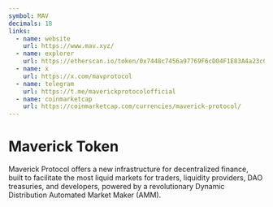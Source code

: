 ```yaml
---
symbol: MAV
decimals: 18
links:
  - name: website
    url: https://www.mav.xyz/
  - name: explorer
    url: https://etherscan.io/token/0x7448c7456a97769F6cD04F1E83A4a23cCdC46aBD
  - name: x
    url: https://x.com/mavprotocol
  - name: telegram
    url: https://t.me/maverickprotocolofficial
  - name: coinmarketcap
    url: https://coinmarketcap.com/currencies/maverick-protocol/
---
```


# Maverick Token

Maverick Protocol offers a new infrastructure for decentralized finance, built to facilitate the most liquid markets for traders, liquidity providers, DAO treasuries, and developers, powered by a revolutionary Dynamic Distribution Automated Market Maker (AMM).
